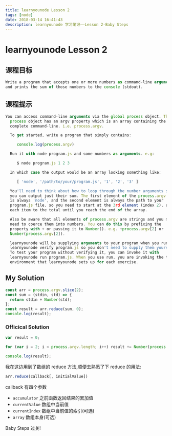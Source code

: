 ```yaml
---
title: learnyounode Lesson 2
tags: [node]
date: 2018-03-14 16:41:43
description: learnyounode 学习笔记——Lesson 2-Baby Steps
---
```


# learnyounode Lesson 2

## 课程目标

```javascript
Write a program that accepts one or more numbers as command-line arguments
and prints the sum of those numbers to the console (stdout).

```

## 课程提示

```javascript
You can access command-line arguments via the global process object. The
  process object has an argv property which is an array containing the
  complete command-line. i.e. process.argv.

  To get started, write a program that simply contains:

     console.log(process.argv)

  Run it with node program.js and some numbers as arguments. e.g:

     $ node program.js 1 2 3

  In which case the output would be an array looking something like:

     [ 'node', '/path/to/your/program.js', '1', '2', '3' ]

  You'll need to think about how to loop through the number arguments so
  you can output just their sum. The first element of the process.argv array
  is always 'node', and the second element is always the path to your
  program.js file, so you need to start at the 3rd element (index 2), adding
  each item to the total until you reach the end of the array.

  Also be aware that all elements of process.argv are strings and you may
  need to coerce them into numbers. You can do this by prefixing the
  property with + or passing it to Number(). e.g. +process.argv[2] or
  Number(process.argv[2]).

  learnyounode will be supplying arguments to your program when you run
  learnyounode verify program.js so you don't need to supply them yourself.
  To test your program without verifying it, you can invoke it with
  learnyounode run program.js. When you use run, you are invoking the test
  environment that learnyounode sets up for each exercise.
```

## My Solution

```javascript
const arr = process.argv.slice(2);
const sum = (stdin, std) => {
  return stdin + Number(std);
};
const result = arr.reduce(sum, 0);
console.log(result);
```

### Officical Solution

```javascript
var result = 0;

for (var i = 2; i < process.argv.length; i++) result += Number(process.argv[i]);

console.log(result);
```

我在这边用到了数组的 reduce 方法,顺便去熟悉了下 reduce 的用法:

```javascript
arr.reduce(callback[, initialValue])
```

callback 有四个参数

- `accumulator` 之前函数返回结果的累加值
- `currentValue` 数组中当前值
- `currentIndex` 数组中当前值的索引(可选)
- `array` 数组本身(可选)

Baby Steps 过关!
